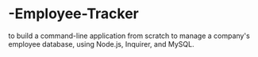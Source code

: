 # -Employee-Tracker
to build a command-line application from scratch to manage a company's employee database, using Node.js, Inquirer, and MySQL.

